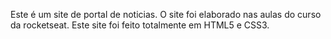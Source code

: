 Este é um site de portal de noticias.
O site foi elaborado nas aulas do curso da rocketseat.
Este site foi feito totalmente em HTML5 e CSS3.
